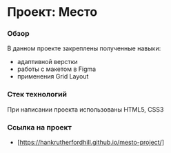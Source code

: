 # Проект: Место

### Обзор
В данном проекте закреплены полученные навыки:
* адаптивной верстки
* работы с макетом в Figma
* применения Grid Layout

### Стек технологий

При написании проекта использованы HTML5, CSS3

### Ссылка на проект

* [https://hankrutherfordhill.github.io/mesto-project/]
